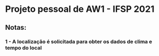 # Projeto pessoal de AW1 - IFSP 2021

## Notas:

### 1 - A localização é solicitada para obter os dados de clima e tempo do local
